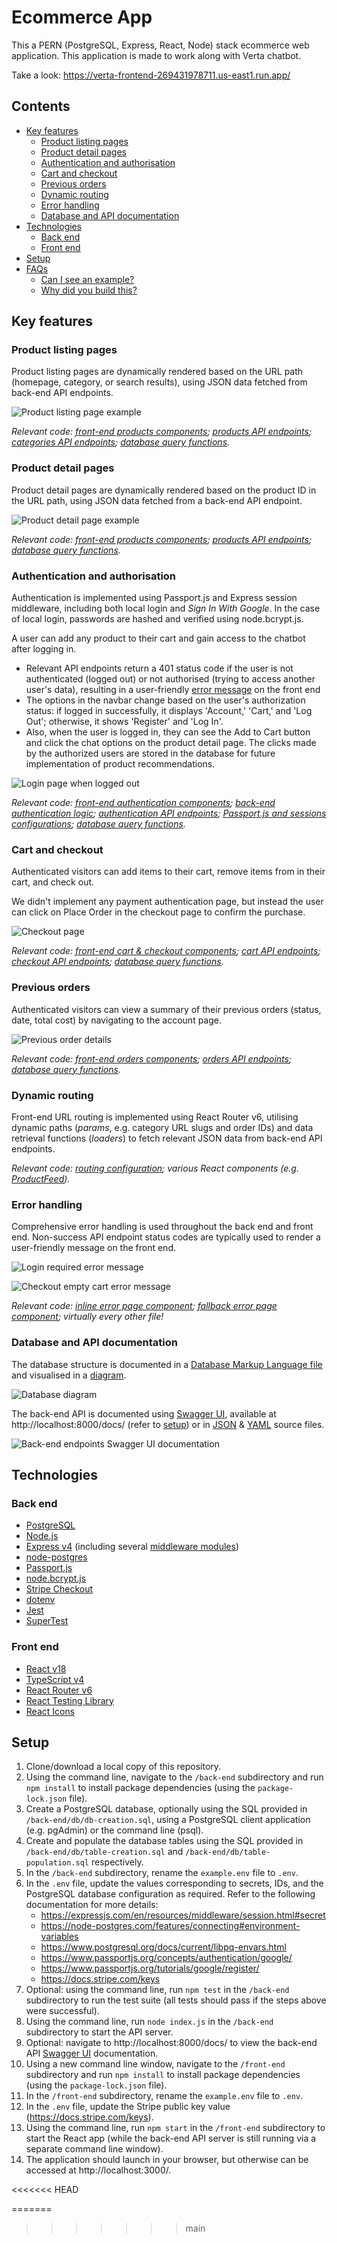 # Ecommerce App <!-- omit in toc -->
This a PERN (PostgreSQL, Express, React, Node) stack ecommerce web application. This application is made to work along with Verta chatbot.


Take a look: https://verta-frontend-269431978711.us-east1.run.app/


## Contents <!-- omit in toc -->
- [Key features](#key-features)
  - [Product listing pages](#product-listing-pages)
  - [Product detail pages](#product-detail-pages)
  - [Authentication and authorisation](#authentication-and-authorisation)
  - [Cart and checkout](#cart-and-checkout)
  - [Previous orders](#previous-orders)
  - [Dynamic routing](#dynamic-routing)
  - [Error handling](#error-handling)
  - [Database and API documentation](#database-and-api-documentation)
- [Technologies](#technologies)
  - [Back end](#back-end)
  - [Front end](#front-end)
- [Setup](#setup)
- [FAQs](#faqs)
  - [Can I see an example?](#can-i-see-an-example)
  - [Why did you build this?](#why-did-you-build-this)


## Key features

### Product listing pages
Product listing pages are dynamically rendered based on the URL path (homepage, category, or search results), using JSON data fetched from back-end API endpoints.

![Product listing page example](/readme-images/product-listing-page.png)

*Relevant code: [front-end products components](front-end/src/features/products); [products API endpoints](back-end/routes/products.js); [categories API endpoints](back-end/routes/categories.js); [database query functions](back-end/db/index.js).*


### Product detail pages
Product detail pages are dynamically rendered based on the product ID in the URL path, using JSON data fetched from a back-end API endpoint.


![Product detail page example](/readme-images/product-detail-page.png)

*Relevant code: [front-end products components](front-end/src/features/products); [products API endpoints](back-end/routes/products.js); [database query functions](back-end/db/index.js).*


### Authentication and authorisation
Authentication is implemented using Passport.js and Express session middleware, including both local login and *Sign In With Google*. In the case of local login, passwords are hashed and verified using node.bcrypt.js.

A user can add any product to their cart and gain access to the chatbot after logging in.

* Relevant API endpoints return a 401 status code if the user is not authenticated (logged out) or not authorised (trying to access another user's data), resulting in a user-friendly [error message](#error-handling) on the front end
* The options in the navbar change based on the user's authorization status: if logged in successfully, it displays 'Account,' 'Cart,' and 'Log Out'; otherwise, it shows 'Register' and 'Log In'.
* Also, when the user is logged in, they can see the Add to Cart button and click the chat options on the product detail page.
 The clicks made by the authorized users are stored in the database for future implementation of product recommendations.

![Login page when logged out](/readme-images/login-page.png)

*Relevant code: [front-end authentication components](front-end/src/features/auth); [back-end authentication logic](back-end/auth.js); [authentication API endpoints](back-end/routes/auth.js); [Passport.js and sessions configurations](back-end/index.js); [database query functions](back-end/db/index.js).*


### Cart and checkout
Authenticated visitors can add items to their cart, remove items from in their cart, and check out. 

We didn't implement any payment authentication page, but instead the user can click on Place Order in the checkout page to confirm the purchase.

![Checkout page](/readme-images/checkout.png)

*Relevant code: [front-end cart & checkout components](front-end/src/features/orders); [cart API endpoints](back-end/routes/cart.js); [checkout API endpoints](back-end/routes/checkout.js); [database query functions](back-end/db/index.js).*


### Previous orders
Authenticated visitors can view a summary of their previous orders (status, date, total cost) by navigating to the account page.

![Previous order details](/readme-images/order-history.png)

*Relevant code: [front-end orders components](front-end/src/features/orders); [orders API endpoints](back-end/routes/orders.js); [database query functions](back-end/db/index.js).*


### Dynamic routing
Front-end URL routing is implemented using React Router v6, utilising dynamic paths (*params*, e.g. category URL slugs and order IDs) and data retrieval functions (*loaders*) to fetch relevant JSON data from back-end API endpoints.

*Relevant code: [routing configuration](front-end/src/routing.js); various React components (e.g. [ProductFeed](front-end/src/features/products/ProductFeed.js)).*


### Error handling
Comprehensive error handling is used throughout the back end and front end. Non-success API endpoint status codes are typically used to render a user-friendly message on the front end.

![Login required error message](/readme-images/account-logged-out-error.png)

![Checkout empty cart error message](/readme-images/checkout-empty-cart-error.png)

*Relevant code: [inline error page component](front-end/src/components/InlineErrorPage/InlineErrorPage.js); [fallback error page component](front-end/src/components/FallbackErrorPage/FallbackErrorPage.js); virtually every other file!*


### Database and API documentation
The database structure is documented in a [Database Markup Language file](/back-end/documentation/db-structure.dbml) and visualised in a [diagram](/back-end/documentation/db-structure-diagram.png).

![Database diagram](/back-end/documentation/db-structure-diagram.png)

The back-end API is documented using [Swagger UI](https://swagger.io/tools/swagger-ui/), available at http://localhost:8000/docs/ (refer to [setup](#setup)) or in [JSON](/back-end/documentation/api-spec.json) & [YAML](/back-end/documentation/api-spec.yaml) source files.

![Back-end endpoints Swagger UI documentation](/readme-images/back-end-endpoints-swaggger-ui-documentation.png)

## Technologies

### Back end
* [PostgreSQL](https://www.postgresql.org/)
* [Node.js](https://nodejs.org/en/about)
* [Express v4](https://expressjs.com/) (including several [middleware modules](https://expressjs.com/en/resources/middleware.html))
* [node-postgres](https://node-postgres.com/)
* [Passport.js](https://www.passportjs.org/)
* [node.bcrypt.js](https://www.npmjs.com/package/bcrypt)
* [Stripe Checkout](https://stripe.com/gb/payments/checkout)
* [dotenv](https://www.npmjs.com/package/dotenv)
* [Jest](https://jestjs.io/)
* [SuperTest](https://www.npmjs.com/package/supertest)

### Front end
* [React v18](https://react.dev/)
* [TypeScript v4](https://www.typescriptlang.org/)
* [React Router v6](https://reactrouter.com/en/main)
* [React Testing Library](https://testing-library.com/docs/react-testing-library/intro/)
* [React Icons](https://www.npmjs.com/package/react-icons)


## Setup
1. Clone/download a local copy of this repository. 
2. Using the command line, navigate to the `/back-end` subdirectory and run `npm install` to install package dependencies (using the `package-lock.json` file).
3. Create a PostgreSQL database, optionally using the SQL provided in `/back-end/db/db-creation.sql`, using a PostgreSQL client application (e.g. pgAdmin) or the command line (psql).
4. Create and populate the database tables using the SQL provided in `/back-end/db/table-creation.sql` and `/back-end/db/table-population.sql` respectively.
5. In the `/back-end` subdirectory, rename the `example.env` file to `.env`.
6. In the `.env` file, update the values corresponding to secrets, IDs, and the PostgreSQL database configuration as required. Refer to the following documentation for more details:
   - https://expressjs.com/en/resources/middleware/session.html#secret
   - https://node-postgres.com/features/connecting#environment-variables
   - https://www.postgresql.org/docs/current/libpq-envars.html
   - https://www.passportjs.org/concepts/authentication/google/
   - https://www.passportjs.org/tutorials/google/register/
   - https://docs.stripe.com/keys
7. Optional: using the command line, run `npm test` in the `/back-end` subdirectory to run the test suite (all tests should pass if the steps above were successful).
8. Using the command line, run `node index.js` in the `/back-end` subdirectory to start the API server.
9. Optional: navigate to http://localhost:8000/docs/ to view the back-end API [Swagger UI](https://swagger.io/tools/swagger-ui/) documentation.
10. Using a new command line window, navigate to the `/front-end` subdirectory and run `npm install` to install package dependencies (using the `package-lock.json` file).
11. In the `/front-end` subdirectory, rename the `example.env` file to `.env`.
12. In the `.env` file, update the Stripe public key value (https://docs.stripe.com/keys).
13.  Using the command line, run `npm start` in the `/front-end` subdirectory to start the React app (while the back-end API server is still running via a separate command line window).
14.  The application should launch in your browser, but otherwise can be accessed at http://localhost:3000/.


<<<<<<< HEAD

=======
>>>>>>> main
